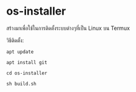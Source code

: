 # os-installer

สร้างมาเพื่อใช้ในการติดตั้งระบบต่างๆที่เป็น Linux บน Termux

วิธีติดตั้ง:
```
apt update
```
```
apt install git
```
```
cd os-installer
```
```
sh build.sh
```
